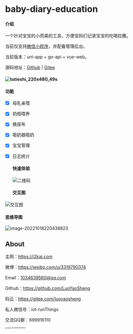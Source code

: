 # baby-diary-education

#### 介绍

一个针对宝宝的小而美的工具，方便宝妈们记录宝宝的吃喝拉撒。

当前仅支持[微信小程序](https://i2kai.com/SmartBLE)，并配备管理后台。

当前版本：uni-app + go-api + vue-web。

源码地址：[Github](https://github.com/LuoYaoSheng/baby-diary-education) | [Gitee](https://gitee.com/luoyaosheng/baby-diary-education)

#### ![tutieshi_220x480_49s](https://tva1.sinaimg.cn/large/008vxvgGly1h7acceurhlg30640dc4qq.gif)

#### 功能

- [x] 母乳亲喂

- [x] 奶瓶喂养

- [x] 换尿布

- [x] 吸奶器吸奶

- [x] 宝宝管理

- [x] 日志统计

   #### 快速体验

   ![二维码](https://tva1.sinaimg.cn/large/008vxvgGly1h79p1ncmsnj30by0byq3j.jpg) 

   #### 交互图

![交互图](https://tva1.sinaimg.cn/large/008vxvgGly1h7ajsu7onej31ew0r2gpt.jpg)

#### 思维导图

![image-20221018220438823](https://tva1.sinaimg.cn/large/008vxvgGly1h79slmhgqpj30we0hrabw.jpg)

   ## About

   主网：<https://i2kai.com>

   微博：<https://weibo.com/u/3319790374>

   Email：[1034639560@qq.com](1034639560@qq.com)

   Github：<https://github.com/LuoYaoSheng>  

   码云：<https://gitee.com/luoyaosheng>

   私人微信号：iot-runThings 

   交流QQ群：699916110

   <img src="https://tva1.sinaimg.cn/large/008vxvgGly1h7ajvw96jwj30u01hddjq.jpg" alt="image-20221019135038420" style="zoom:33%;" /> 

